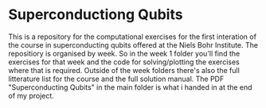 # Superconductiong Qubits

This is a repository for the computational exercises for the first interation of the course in superconducting qubits offered at the Niels Bohr Institute. The repositiory is organised by week. So in the week 1 folder you'll find the exercises for that week and the code for solving/plotting the exercises where that is required. Outside of the week folders there's also the full litterature list for the course and the full solution manual. The PDF "Superconducting Qubits" in the main folder is what i handed in at the end of my project.
